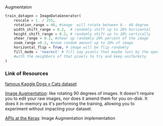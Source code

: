 Augmentaion 

```python
train_datagen = ImageDataGenerator(
    rescale = 1. / 255,
    rotation_range = 40, #image  will rotate between 0 - 40 degree
    width_shift_range = 0.2,  # randomly shift up to 20% horizontal 
    height_shift_range = 0.2, # randomly shift up to 20% vertically
    shear_range = 0.2, #shear up randomly 20% percent of the image
    zoom_range =0.2, #zoom random amount up to 20% of image
    horizontal_flip = True, # image will be flip randomly 
    fill_mode = 'nearest' # fill nay pixels that maybe lost by the operations. I'm just going to stick with nearest here.
    #with the neighbors of that pixels to try and keep uniformity
)

```



### Link of Resources

[famous Kaggle Dogs v Cats dataset](https://www.kaggle.com/c/dogs-vs-cats/overview/winners)

[Image Augmentation](https://github.com/keras-team/keras-preprocessing): like rotating 90 degrees of images. It doesn't require you to edit your raw images, nor does it amend them for you on-disk. It does it in-memory as it's performing the training, allowing you to experiment without impacting your dataset.

[APIs at the Keras](https://keras.io/preprocessing/image/):  Image Augmentation implementation


